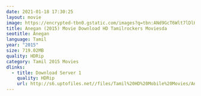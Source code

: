 ```yaml
---
date: 2021-01-18 17:30:25
layout: movie
image: https://encrypted-tbn0.gstatic.com/images?q=tbn:ANd9GcT6Wlt7lDlH6NJfFKVJrR5ZZ4YyF1yCetq4xA&usqp=CAU
title: Anegan (2015) Movie Download HD Tamilrockers Moviesda
seotitle: Anegan
language: Tamil
year: "2015"
size: 719.02MB
quality: HDRip
category: Tamil 2015 Movies
dlinks:
  - title: Download Server 1
    quality: HDRip
    url: http://s6.uptofiles.net//files/Tamil%20HD%20Mobile%20Movies/Anegan%20(2015)/Mp4%20HD%20(640x360)/Anegan%20(2015)%20Single%20Part%20(640x360).mp4
---
```

